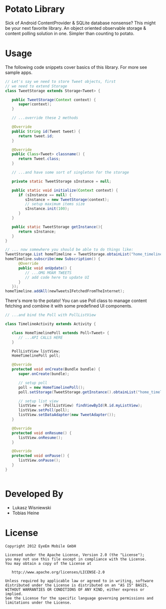 Potato Library
=================

Sick of Android ContentProvider & SQLite database nonsense? This might be your next
favorite library. An object oriented observable storage & content polling
solution in one. Simpler than counting to potato.

Usage
============
The following code snippets cover basics of this library. For more see
sample apps.
``` java
// Let's say we need to store Tweet objects, first
// we need to extend Storage
class TweetStorage extends Storage<Tweet> {

   public TweetStorage(Context context) {
      super(context);
   }

   // ...override these 2 methods

   @Override
   public String id(Tweet tweet) {
      return tweet.id;
   }

   @Override
   public Class<Tweet> classname() {
      return Tweet.class;
   }

   // ...and have some sort of singleton for the storage

   private static TweetStorage sInstance = null;

   public static void initialize(Context context) {
      if (sInstance == null) {
         sInstance = new TweetStorage(context);
         // setup maximum items size
         sInstance.init(100);
      }
   }

   public static TweetStorage getInstance(){
      return sInstance;
   }
}

// ... now somewhere you should be able to do things like:
TweetStorage.List homeTimeline = TweetStorage.obtainList("home_timeline");
homeTimeline.subscribe(new Subscription() {
      @Override
      public void onUpdate() {
         // ...OMG MOAR TWEETS
         // add code here to update UI
      }
   });
homeTimeline.addAll(newTweetsIFetchedFromTheInternet);
```

There's more to the potato! You can use Poll class to manage content fetching
and combine it with some predefined UI components.

``` java
// ...and bind the Poll with PollListView

class TimelineActivity extends Activity {

   class HomeTimelinePoll extends Poll<Tweet> {
      // ...API CALLS HERE
   }

   PollListView listView;
   HomeTimelinePoll poll;

   @Override
   protected void onCreate(Bundle bundle) {
      super.onCreate(bundle);

      // setup poll
      poll = new HomeTimelinePoll();
      poll.setStorage(TweetStorage.getInstance().obtainList("home_timeline"));

      // setup list view
      listView = (PollListView) findViewById(R.id.myListView);
      listView.setPoll(poll);
      listView.setDataAdapter(new TweetAdapter());
   }

   @Override
   protected void onResume() {
      listView.onResume();
   }

   @Override
   protected void onPause() {
      listView.onPause();
   }
}



```

Developed By
============

* Lukasz Wisniewski
* Tobias Heine

License
=======

    Copyright 2012 EyeEm Mobile GmbH

    Licensed under the Apache License, Version 2.0 (the "License");
    you may not use this file except in compliance with the License.
    You may obtain a copy of the License at

       http://www.apache.org/licenses/LICENSE-2.0

    Unless required by applicable law or agreed to in writing, software
    distributed under the License is distributed on an "AS IS" BASIS,
    WITHOUT WARRANTIES OR CONDITIONS OF ANY KIND, either express or implied.
    See the License for the specific language governing permissions and
    limitations under the License.
